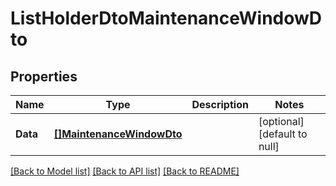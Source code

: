 # ListHolderDtoMaintenanceWindowDto

## Properties
Name | Type | Description | Notes
------------ | ------------- | ------------- | -------------
**Data** | [**[]MaintenanceWindowDto**](MaintenanceWindowDto.md) |  | [optional] [default to null]

[[Back to Model list]](../README.md#documentation-for-models) [[Back to API list]](../README.md#documentation-for-api-endpoints) [[Back to README]](../README.md)


